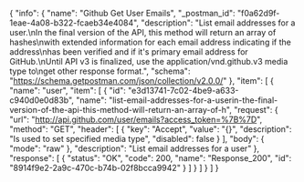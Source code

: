 {
  "info": {
    "name": "Github Get User Emails",
    "_postman_id": "f0a62d9f-1eae-4a08-b322-fcaeb34e4084",
    "description": "List email addresses for a user.\nIn the final version of the API, this method will return an array of hashes\nwith extended information for each email address indicating if the address\nhas been verified and if it's primary email address for GitHub.\nUntil API v3 is finalized, use the application/vnd.github.v3 media type to\nget other response format.",
    "schema": "https://schema.getpostman.com/json/collection/v2.0.0/"
  },
  "item": [
    {
      "name": "user",
      "item": [
        {
          "id": "e3d13741-7c02-4be9-a633-c940d0e0d83b",
          "name": "list-email-addresses-for-a-userin-the-final-version-of-the-api-this-method-will-return-an-array-of-h",
          "request": {
            "url": "http://api.github.com/user/emails?access_token=%7B%7D",
            "method": "GET",
            "header": [
              {
                "key": "Accept",
                "value": "{}",
                "description": "Is used to set specified media type",
                "disabled": false
              }
            ],
            "body": {
              "mode": "raw"
            },
            "description": "List email addresses for a user"
          },
          "response": [
            {
              "status": "OK",
              "code": 200,
              "name": "Response_200",
              "id": "8914f9e2-2a9c-470c-b74b-02f8bcca9942"
            }
          ]
        }
      ]
    }
  ]
}